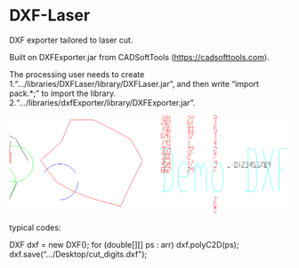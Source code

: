 # DXF-Laser
DXF exporter tailored to laser cut.

Built on DXFExporter.jar from CADSoftTools (https://cadsofttools.com). 

The processing user needs to create 
1.“…/libraries/DXFLaser/library/DXFLaser.jar”, and then write “import pack.*;” to import the library.
2.“…/libraries/dxfExporter/library/DXFExporter.jar”.


![alt text](dxf.png "Description goes here")

typical codes:

DXF dxf = new DXF();
for (double[][] ps : arr)
   dxf.polyC2D(ps);
dxf.save(“.../Desktop/cut_digits.dxf");